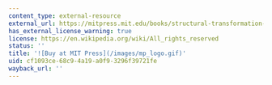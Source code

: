 ```yaml
---
content_type: external-resource
external_url: https://mitpress.mit.edu/books/structural-transformation-public-sphere
has_external_license_warning: true
license: https://en.wikipedia.org/wiki/All_rights_reserved
status: ''
title: '![Buy at MIT Press](/images/mp_logo.gif)'
uid: cf1093ce-68c9-4a19-a0f9-3296f39721fe
wayback_url: ''
---
```

